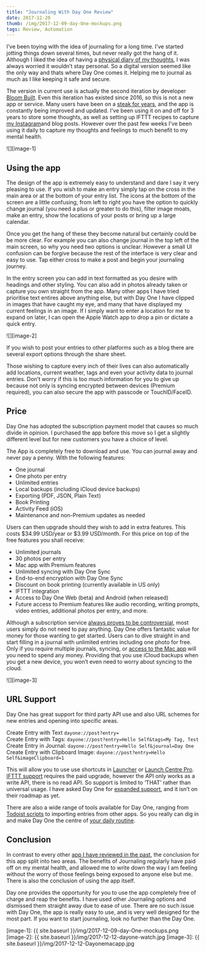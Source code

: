 ```yaml
---
title: "Journaling With Day One Review"
date: 2017-12-20
thumb: /img/2017-12-09-day-One-mockups.png
tags: Review, Automation
---
```

I’ve been toying with the idea of journaling for a long time. I’ve started jotting things down several times, but never really got the hang of it. Although I liked the idea of having a [physical diary of my thoughts][1], I was always worried it wouldn’t stay personal. So a digital version seemed like the only way and thats where Day One comes it. Helping me to journal as much as I like keeping it safe and secure.

The version in current use is actually the second iteration by developer [Bloom Built][2]. Even this iteration has existed since 2016, so this is not a new app or service. Many users have been on a [steak for years][3], and the app is constantly being improved and updated. I’ve been using it on and off for 3 years to store some thoughts, as well as setting up IFTTT recipes to capture [my Instagram][4]and blog posts. However over the past few weeks I’ve been using it daily to capture my thoughts and feelings to much benefit to my mental health.

![][image-1]

## Using the app
The design of the app is extremely easy to understand and dare I say it very pleasing to use. If you wish to make an entry simply tap on the cross in the main area or at the bottom of your entry list. The icons at the bottom of the screen are a little confusing, from left to right you have the option to quickly change journal (you need a plus or greater to do this), filter image moats, make an entry, show the locations of your posts or bring up a large calendar.

Once you get the hang of these they become natural but certainly could be be more clear. For example you can also change journal in the top left of the main screen, so why you need two options is unclear. However a small UI confusion can be forgive because the rest of the interface is very clear and easy to use. Tap either cross to make a post and begin your journaling journey.

In the entry screen you can add in text formatted as you desire with headings and other styling. You can also add in photos already taken or capture you own straight from the app. Many other apps I have tried prioritise text entires above anything else, but with Day One I have clipped in images that have caught my eye, and many that have displayed my current feelings in an image. If I simply want to enter a location for me to expand on later, I can open the Apple Watch app to drop a pin or dictate a quick entry.

![][image-2]

If you wish to post your entries to other platforms such as a blog there are several export options through the share sheet.

Those wishing to capture every inch of their lives can also automatically add locations, current weather, tags and even your activity data to journal entries. Don’t worry if this is too much information for you to give up because not only is syncing encrypted between devices (Premium required), you can also secure the app with passcode or TouchID/FaceID.

## Price
Day One has adopted the subscription payment model that causes so much divide in opinion. I purchased the app before this move so I get a slightly different level but for new customers you have a choice of level.

The App is completely free to download and use. You can journal away and never pay a penny. With the following features:
* One journal
* One photo per entry
* Unlimited entries
* Local backups (including iCloud device backups)
* Exporting (PDF, JSON, Plain Text)
* Book Printing
* Activity Feed (iOS)
* Maintenance and non-Premium updates as needed

Users can then upgrade should they wish to add in extra features. This costs $34.99 USD/year or $3.99 USD/month. For this price on top of the free features you shall receive:
* Unlimited journals
* 30 photos per entry
* Mac app with Premium features
* Unlimited syncing with Day One Sync
* End-to-end encryption with Day One Sync
* Discount on book printing (currently available in US only)
* IFTTT integration
* Access to Day One Web (beta) and Android (when released)
* Future access to Premium features like audio recording, writing prompts, video entries, additional photos per entry, and more.

Although a subscription service [always proves to be controversial][5], most users simply do not need to pay anything. Day One offers fantastic value for money for those wanting to get started. Users can to dive straight in and start filling in a journal with unlimited entries including one photo for free. Only if you require multiple journals, syncing, or [access to the Mac app][6] will you need to spend any money. Providing that you use iCloud backups when you get a new device, you won’t even need to worry about syncing to the cloud.

![][image-3]

## URL Support
Day One has great support for third party API use and also URL schemes for new entries and opening into specific areas.

Create Entry with Text `dayone://post?entry=`<br>
Create Entry with Tags: `dayone://post?entry=Hello Self&tags=My Tag, Test`<br>
Create Entry in Journal: `dayone://post?entry=Hello Self&journal=Day One`<br>
Create Entry with Clipboard Image: `dayone://post?entry=Hello Self&imageClipboard=1`<br>

This will allow you to use use shortcuts in [Launcher][7] or [Launch Centre Pro][8]. [IFTTT support][9] requires the paid upgrade, however the API only works as a write API, there is no read API. So support is limited to ‘THAT’ rather than universal usage. I have asked Day One for [expanded support][10], and it isn’t on their roadmap as yet.  

There are also a wide range of tools available for Day One, ranging from [Todoist scripts][11] to importing entries from other apps. So you really can dig in and make Day One the centre of [your daily routine][12].

## Conclusion
In contrast to every other [app I have reviewed in the past][13], the conclusion for this app split into two areas. The benefits of Journaling regularly have paid off on my mental health, and allowed me to write down the way I am feeling without the worry of those feelings being exposed to anyone else but me. There is also the conclusion of using the app itself.

Day one provides the opportunity for you to use the app completely free of charge and reap the benefits. I have used other Journaling options and dismissed them straight away due to ease of use. There are no such issue with Day One, the app is really easy to use, and is very well designed for the most part. If you want to start journaling, look no further than the Day One.

[1]:	https://medium.com/p/23f1d1c23df5?source=linkShare-fa062289c217-1512807706
[2]:	https://itunes.apple.com/gb/app/day-one-journal/id1044867788?mt=8&at=1000ltj4
[3]:	https://twitter.com/ljrain/status/931876494325972992
[4]:	https://ifttt.com/applets/395684p
[5]:	https://www.macrumors.com/2017/06/29/day-one-app-now-a-subscription-service/
[6]:	https://itunes.apple.com/gb/app/day-one/id1055511498?mt=12&at=1000ltj4
[7]:	https://itunes.apple.com/gb/app/launcher-with-multiple-widgets/id905099592?mt=8&at=1000ltj4
[8]:	https://itunes.apple.com/gb/app/launch-center-pro/id532016360?mt=8&at=1000ltj4
[9]:	http://dayoneapp.com/2016/03/day-one-ifttt/
[10]:	https://twitter.com/GR36/status/939461078471335936
[11]:	https://github.com/underscorephil/todoist_dayone
[12]:	https://intercom.help/dayone/day-one-2-0/day-one-tools
[13]:	https://www.gr36.com/tags/app/

[image-1]:	{{ site.baseurl }}/img/2017-12-09-day-One-mockups.png
[image-2]:	{{ site.baseurl }}/img/2017-12-12-dayone-watch.jpg
[image-3]:	{{ site.baseurl }}/img/2017-12-12-Dayonemacapp.jpg
